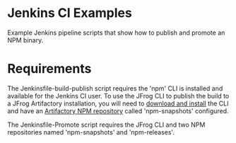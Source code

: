 # Jenkins CI Examples
Example Jenkins pipeline scripts that show how to publish and 
promote an NPM binary.

# Requirements
The Jenkinsfile-build-publish script requires the 'npm' CLI is installed and available for the Jenkins CI user. To use the JFrog CLI to publish the build to a JFrog Artifactory installation, you will need to [download and install](https://jfrog.com/getcli/) the CLI and have an [Artifactory NPM repository](https://www.jfrog.com/confluence/display/RTF/Npm+Registry) called 'npm-snapshots' configured.

The Jenkinsfile-Promote script requires the JFrog CLI and two NPM repositories named 'npm-snapshots' and 'npm-releases'.
